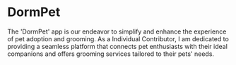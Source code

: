 # DormPet
The 'DormPet' app is our endeavor to simplify and enhance the experience of pet adoption and grooming. As a Individual Contributor, I am dedicated to providing a seamless platform that connects pet enthusiasts with their ideal companions and offers grooming services tailored to their pets' needs.
